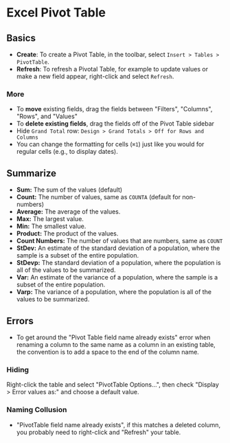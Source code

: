 # Excel Pivot Table

## Basics

- **Create**: To create a Pivot Table, in the toolbar, select `Insert > Tables > PivotTable`.
- **Refresh**: To refresh a Pivotal Table, for example to update values or make a new field appear, right-click and select `Refresh`.

### More

- To **move** existing fields, drag the fields between "Filters", "Columns", "Rows", and "Values"
- To **delete existing fields**, drag the fields off of the Pivot Table sidebar
- Hide `Grand Total` row: `Design > Grand Totals > Off for Rows and Columns`
- You can change the formatting for cells  (`⌘1`) just like you would for regular cells (e.g., to display dates).

## Summarize

- **Sum:** The sum of the values (default)
- **Count:** The number of values, same as `COUNTA` (default for non-numbers)
- **Average:** The average of the values.
- **Max:** The largest value.
- **Min:** The smallest value.
- **Product:** The product of the values.
- **Count Numbers:** The number of values that are numbers, same as `COUNT`
- **StDev:** An estimate of the standard deviation of a population, where the sample is a subset of the entire population.
- **StDevp:** The standard deviation of a population, where the population is all of the values to be summarized.
- **Var:** An estimate of the variance of a population, where the sample is a subset of the entire population.
- **Varp:** The variance of a population, where the population is all of the values to be summarized.

## Errors

- To get around the "Pivot Table field name already exists" error when renaming a column to the same name as a column in an existing table, the convention is to add a space to the end of the column name.

### Hiding

Right-click the table and select "PivotTable Options...", then check "Display > Error values as:" and choose a default value.

### Naming Collusion

- "PivotTable field name already exists", if this matches a deleted column, you probably need to right-click and "Refresh" your table.
